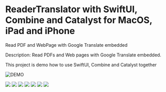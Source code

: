 # ReaderTranslator with SwiftUI, Combine and Catalyst for MacOS, iPad and iPhone
Read PDF and WebPage with Google Translate embedded

Description:
Read PDFs and Web pages with Google Translate embedded.

This project is demo how to use SwiftUI, Combine and Catalyst together

![DEMO](files/demo.gif)

![](files/Screen1.png)
![](files/Screen2.png)
![](files/Screen3.png)
![](files/Screen4.png)
![](files/Screen5.png)
![](files/Screen6.png)
![](files/Screen7.png)
